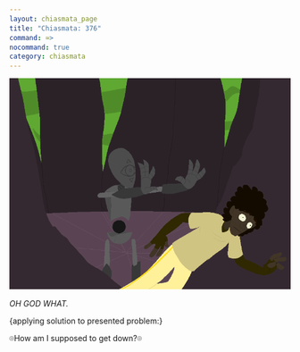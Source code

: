 ```yaml
---
layout: chiasmata_page
title: "Chiasmata: 376"
command: ≃>
nocommand: true
category: chiasmata
---
```


![376](/chiasmata/images/narrative/374.png)

*OH GOD WHAT.*

<div class="Computer">
<p>{applying solution to presented problem:}</p>
<p class="Bonnie">⌾How am I supposed to get down?⌾</p>
</div>